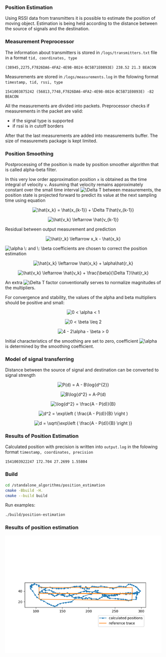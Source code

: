### Position Estimation

Using RSSI data from transmitters it is possible to estimate the position of moving object. Estimation is being held according to the distance between the source of signals and the destination.

### Measurement Preprocessor

The information about transmitters is stored in `/logs/transmitters.txt` file in a format `tid, coordinates, type`

```
(38945,2275,F7826DA6-4FA2-4E98-8024-BC5B71E0893E) 238.52 21.3 BEACON
```

Measurements are stored in `/logs/measurements.log` in the folowing format `timestamp, tid, rssi, type`

```
1541003875242 (56813,7748,F7826DA6-4FA2-4E98-8024-BC5B71E0893E) -82 BEACON
```

All the measurements are divided into packets. Preprocessor checks if measurements in the packet are valid:

- if the signal type is supported
- if rssi is in cutoff borders

After that the last measurements are added into measurements buffer. The size of measuremets package is kept limited.

### Position Smoothing

[//]: # "https://en.wikipedia.org/wiki/Alpha_beta_filter"

Postprocessing of the position is made by position smoother algorithm that is called alpha-beta filter.

In this very low order approximation position `x` is obtained as the time integral of velocity `v`. Assuming that velocity remains approximately constant over the small time interval <img src="https://render.githubusercontent.com/render/math?math=\Delta%20T" title="\Delta T " /> between measurements, the position state is projected forward to predict its value at the next sampling time using equation

<p align="center"><img src="https://render.githubusercontent.com/render/math?math=\hat{x_k}=\hat{x_{k-1}}%2b\Delta%20T\hat{v_{k-1}}" title="\hat{x_k} = \hat{x_{k-1}} + \Delta T\hat{v_{k-1}}" />

<p align="center"><img src="https://render.githubusercontent.com/render/math?math=\hat{v_k}\leftarrow\hat{v_{k-1}}" title="\hat{v_k} \leftarrow \hat{v_{k-1}}" />

Residual between output measurement and prediction

<p align="center"><img src="https://render.githubusercontent.com/render/math?math=\hat{r_k}\leftarrow%20x_k-\hat{x_k}" title="\hat{r_k} \leftarrow x_k - \hat{x_k}" />

<img src="https://render.githubusercontent.com/render/math?math=\alpha\:and\:\beta" title="\alpha \: and \: \beta" /> coefficients are chosen to correct the position estimation

<p align="center"><img src="https://render.githubusercontent.com/render/math?math=\hat{x_k}\leftarrow\hat{x_k}%2b\alpha\hat{r_k}" title="\hat{x_k} \leftarrow \hat{x_k} + \alpha\hat{r_k}" />

<p align="center"><img src="https://render.githubusercontent.com/render/math?math=\hat{v_k}\leftarrow\hat{v_k}%2b\frac{\beta}{\Delta%20T}\hat{r_k}" title="\hat{v_k} \leftarrow \hat{v_k} + \frac{\beta}{\Delta T}\hat{r_k}" />

An extra <img src="https://render.githubusercontent.com/render/math?math=\Delta%20T" title="\Delta T " /> factor conventionally serves to normalize magnitudes of the multipliers.

For convergence and stability, the values of the alpha and beta multipliers should be positive and small:

<p align="center"><img src="https://render.githubusercontent.com/render/math?math=0<\alpha<1" title="0 < \alpha < 1" />
<p align="center"><img src="https://render.githubusercontent.com/render/math?math=0<\beta\leq2" title="0 < \beta \leq 2" />
<p align="center"><img src="https://render.githubusercontent.com/render/math?math=4-2\alpha-\beta>0" title="4 - 2\alpha - \beta > 0" />

Initial characteristics of the smoothing are set to zero, coefficient <img src="https://render.githubusercontent.com/render/math?math=\alpha" title="\alpha " /> is determined by the smoothing coefficient.

### Model of signal transferring

Distance between the source of signal and destination can be converted to signal strength

<p align="center"><img src="https://render.githubusercontent.com/render/math?math=P(d)=A-B\log{d^{2}}" title="P(d) = A - B\log{d^{2}}" />
<p align="center"><img src="https://render.githubusercontent.com/render/math?math=B\log{d^2}=A-P(d)" title="B\log{d^2} = A-P(d)" />
<p align="center"><img src="https://render.githubusercontent.com/render/math?math=\log{d^2}=\frac{A-P(d)}{B}" title="\log{d^2} = \frac{A - P(d)}{B}" />
<p align="center"><img src="https://render.githubusercontent.com/render/math?math=d^2=\exp\left(\frac{A-P(d)}{B}\right)" title="d^2 = \exp\left ( \frac{A - P(d)}{B} \right )" />
<p align="center"><img src="https://render.githubusercontent.com/render/math?math=d=\sqrt{\exp\left(\frac{A-P(d)}{B}\right)}" title="d = \sqrt{\exp\left ( \frac{A - P(d)}{B} \right )}" />

### Results of Position Estimation

Calculated position with precision is written into `output.log` in the folowing format `timestamp, coordinates, precision`

```
1541003922247 172.704 27.2699 1.55804
```

### Build

```sh
cd /standalone_algorithms/position_estimation
cmake -Bbuild -H.
cmake --build build
```

Run examples:

```sh
./build/position-estimation
```

### Results of position estimation

<img src="../illustrations/position_estimation.png"
     alt="Markdown Monster icon"/>